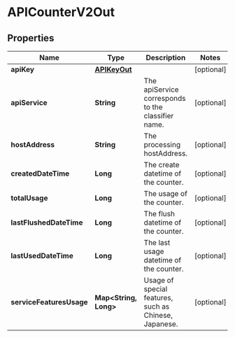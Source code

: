 
# APICounterV2Out

## Properties
Name | Type | Description | Notes
------------ | ------------- | ------------- | -------------
**apiKey** | [**APIKeyOut**](APIKeyOut.md) |  |  [optional]
**apiService** | **String** | The apiService corresponds to the classifier name. |  [optional]
**hostAddress** | **String** | The processing hostAddress. |  [optional]
**createdDateTime** | **Long** | The create datetime of the counter. |  [optional]
**totalUsage** | **Long** | The usage of the counter. |  [optional]
**lastFlushedDateTime** | **Long** | The flush datetime of the counter. |  [optional]
**lastUsedDateTime** | **Long** | The last usage datetime of the counter. |  [optional]
**serviceFeaturesUsage** | **Map&lt;String, Long&gt;** | Usage of special features, such as Chinese, Japanese. |  [optional]



